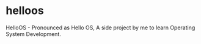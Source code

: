 # helloos
HelloOS - Pronounced as Hello OS, A side project by me to learn Operating System Development.
